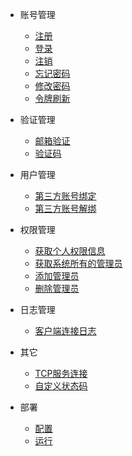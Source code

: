 <!-- 侧边栏 -->

* 账号管理

    * [注册](/api/account/register)
    * [登录](/api/account/login)
    * [注销](/api/account/logout)
    * [忘记密码](/api/account/reset_pwd)
    * [修改密码](/api/account/change_pwd)
    * [令牌刷新](/api/account/token)

* 验证管理

    * [邮箱验证](/api/verify/email)
    * [验证码](/api/verify/captcha)

* 用户管理

    * [第三方账号绑定](/api/user/oauth/bind)
    * [第三方账号解绑](/api/user/oauth/untie)

* 权限管理

    * [获取个人权限信息](/api/permission/info)
    * [获取系统所有的管理员](/api/permission/query)
    * [添加管理员](/api/permission/add)
    * [删除管理员](/api/permission/delete)

* 日志管理
    
    * [客户端连接日志](/api/logger/device)
    <!-- * [Bug](/api/logger/bug) -->

* 其它

    * [TCP服务连接](/api/other/server)
    * [自定义状态码](/api/other/code)
    
<!-- * 设备管理
    * [添加设备](/)
    * [删除设备](/)
    * [获取设备列表](/)  -->

* 部署
 
    * [配置](/api/deploy/config)
    * [运行](/api/deploy/run)
